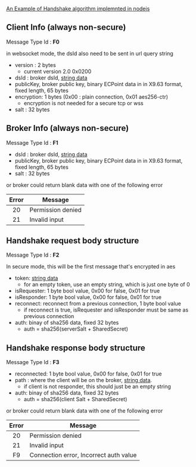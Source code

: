 
[An Example of Handshake algorithm implemnted in nodejs](handshake-algorithm.node.js)

## Client Info (always non-secure)
Message Type Id : **F0**

in websocket mode, the dsId also need to be sent in url query string

* version : 2 bytes
   * current version 2.0 0x0200
* dsId : broker dsId, [string data](DSA-Binary-Encoding#string-encoding)
* publicKey, broker public key, binary ECPoint data in in X9.63 format, fixed length, 65 bytes
* encryption: 1 bytes (0x00 : plain connection, 0x01 aes256-ctr)
   * encryption is not needed for a secure tcp or wss
* salt : 32 bytes

## Broker Info (always non-secure)
Message Type Id : **F1**

* dsId : broker dsId, [string data](DSA-Binary-Encoding#string-encoding)
* publicKey, broker public key, binary ECPoint data in in X9.63 format, fixed length, 65 bytes
* salt : 32 bytes

or broker could return blank data with one of the following error

| Error| Message|
|:-------------:| ------------- |
| 20| Permission denied|
| 21| Invalid input| Protocol level|


## Handshake request body structure 
Message Type Id : **F2**

In secure mode, this will be the first message that's encrypted in aes

* token: [string data](DSA-Binary-Encoding#string-encoding)
  * for an empty token, use an empty string, which is just one byte of 0
* isRequester: 1 byte bool value, 0x00 for false, 0x01 for true
* isResponder: 1 byte bool value, 0x00 for false, 0x01 for true
* reconnect: reconnect from a previous connection, 1 byte bool value
  * if reconnect is true, isRequester and isResponder must be same as previous connection
* auth: binay of sha256 data, fixed 32 bytes
  * auth = sha256(serverSalt + SharedSecret)


## Handshake response body structure
Message Type Id : **F3**

* reconnected: 1 byte bool value, 0x00 for false, 0x01 for true
* path : where the client will be on the broker, [string data](DSA-Binary-Encoding#string-encoding).
   * if client is not responder, this should just be an empty string
* auth: binay of sha256 data, fixed 32 bytes
  * auth = sha256(client Salt + SharedSecret)

or broker could return blank data with one of the following error

| Error| Message|
|:-------------:| ------------- |
| 20| Permission denied|
| 21| Invalid input| Protocol level|
| F9 | Connection error, Incorrect auth value| 



